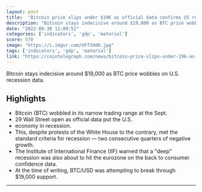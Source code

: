 ```yaml
---
layout: post
title:  "Bitcoin price slips under $19K as official data confirms US recession"
description: "Bitcoin stays indecisive around $19,000 as BTC price wobbles on U.S. recession data."
date: "2022-09-30 11:09:52"
categories: ['indicators', 'gdp', 'material']
score: 570
image: "https://i.imgur.com/UFfIHd6.jpg"
tags: ['indicators', 'gdp', 'material']
link: "https://cointelegraph.com/news/bitcoin-price-slips-under-19k-as-official-data-confirms-us-recession"
---
```


Bitcoin stays indecisive around $19,000 as BTC price wobbles on U.S. recession data.

## Highlights

- Bitcoin (BTC) wobbled in its narrow trading range at the Sept.
- 29 Wall Street open as official data put the U.S.
- economy in recession.
- This, despite protests of the White House to the contrary, met the standard criteria for recession — two consecutive quarters of negative growth.
- The Institute of International Finance (IIF) warned that a "deep" recession was also about to hit the eurozone on the back to consumer confidence data.
- At the time of writing, BTC/USD was attempting to break through $19,000 support.

---
